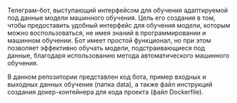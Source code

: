 Телеграм-бот, выступающий интерфейсом для обучения адаптируемой под данные модели машинного обучения. 
Цель его создания в том, чтобы предоставить удобный интерфейс для обучения модели, которым можно воспользоваться, не имея знаний в программировании и машинном обучении. 
Бот имеет простой функционал, но при этом позволяет эффективно обучать модели, подстраивающиеся под данные, благодаря использованию метода автоматического машинного обучения.


В данном репозитории представлен код бота, пример входных и выходных данных обучения (папка data), а также файл инструкций создания докер-контейнера для кода проекта (файл Dockerfile).
